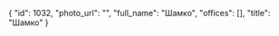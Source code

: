 {
    "id": 1032,
    "photo_url": "",
    "full_name": "Шамко",
    "offices": [],
    "title": "Шамко"
}